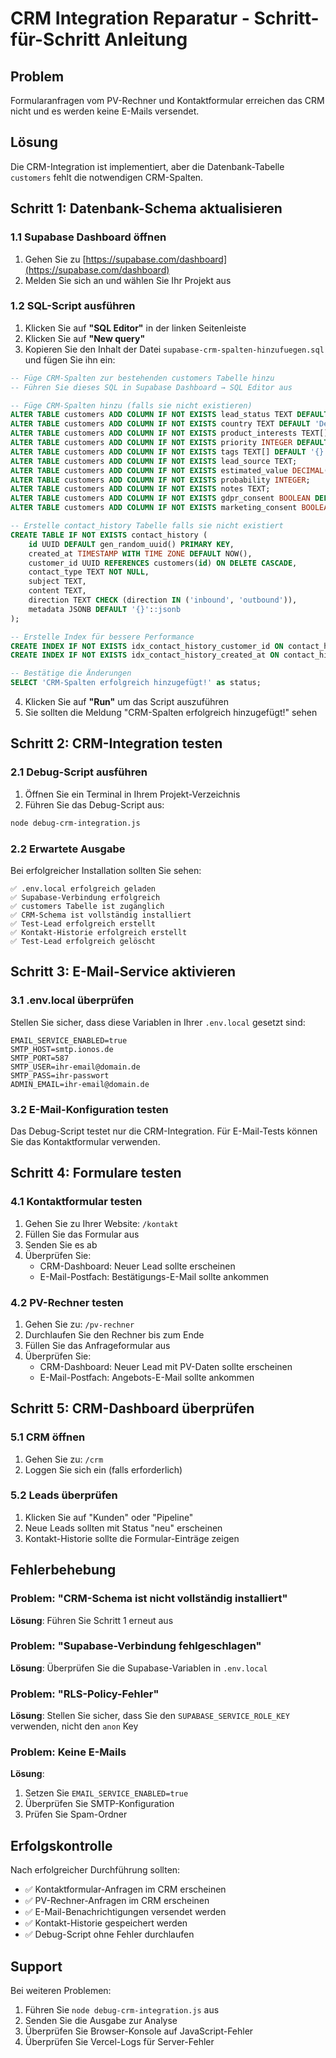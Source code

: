 # CRM Integration Reparatur - Schritt-für-Schritt Anleitung

## Problem
Formularanfragen vom PV-Rechner und Kontaktformular erreichen das CRM nicht und es werden keine E-Mails versendet.

## Lösung
Die CRM-Integration ist implementiert, aber die Datenbank-Tabelle `customers` fehlt die notwendigen CRM-Spalten.

## Schritt 1: Datenbank-Schema aktualisieren

### 1.1 Supabase Dashboard öffnen
1. Gehen Sie zu [https://supabase.com/dashboard](https://supabase.com/dashboard)
2. Melden Sie sich an und wählen Sie Ihr Projekt aus

### 1.2 SQL-Script ausführen
1. Klicken Sie auf **"SQL Editor"** in der linken Seitenleiste
2. Klicken Sie auf **"New query"**
3. Kopieren Sie den Inhalt der Datei `supabase-crm-spalten-hinzufuegen.sql` und fügen Sie ihn ein:

```sql
-- Füge CRM-Spalten zur bestehenden customers Tabelle hinzu
-- Führen Sie dieses SQL in Supabase Dashboard → SQL Editor aus

-- Füge CRM-Spalten hinzu (falls sie nicht existieren)
ALTER TABLE customers ADD COLUMN IF NOT EXISTS lead_status TEXT DEFAULT 'neu';
ALTER TABLE customers ADD COLUMN IF NOT EXISTS country TEXT DEFAULT 'Deutschland';
ALTER TABLE customers ADD COLUMN IF NOT EXISTS product_interests TEXT[] DEFAULT '{}';
ALTER TABLE customers ADD COLUMN IF NOT EXISTS priority INTEGER DEFAULT 3;
ALTER TABLE customers ADD COLUMN IF NOT EXISTS tags TEXT[] DEFAULT '{}';
ALTER TABLE customers ADD COLUMN IF NOT EXISTS lead_source TEXT;
ALTER TABLE customers ADD COLUMN IF NOT EXISTS estimated_value DECIMAL(12,2);
ALTER TABLE customers ADD COLUMN IF NOT EXISTS probability INTEGER;
ALTER TABLE customers ADD COLUMN IF NOT EXISTS notes TEXT;
ALTER TABLE customers ADD COLUMN IF NOT EXISTS gdpr_consent BOOLEAN DEFAULT false;
ALTER TABLE customers ADD COLUMN IF NOT EXISTS marketing_consent BOOLEAN DEFAULT false;

-- Erstelle contact_history Tabelle falls sie nicht existiert
CREATE TABLE IF NOT EXISTS contact_history (
    id UUID DEFAULT gen_random_uuid() PRIMARY KEY,
    created_at TIMESTAMP WITH TIME ZONE DEFAULT NOW(),
    customer_id UUID REFERENCES customers(id) ON DELETE CASCADE,
    contact_type TEXT NOT NULL,
    subject TEXT,
    content TEXT,
    direction TEXT CHECK (direction IN ('inbound', 'outbound')),
    metadata JSONB DEFAULT '{}'::jsonb
);

-- Erstelle Index für bessere Performance
CREATE INDEX IF NOT EXISTS idx_contact_history_customer_id ON contact_history(customer_id);
CREATE INDEX IF NOT EXISTS idx_contact_history_created_at ON contact_history(created_at);

-- Bestätige die Änderungen
SELECT 'CRM-Spalten erfolgreich hinzugefügt!' as status;
```

4. Klicken Sie auf **"Run"** um das Script auszuführen
5. Sie sollten die Meldung "CRM-Spalten erfolgreich hinzugefügt!" sehen

## Schritt 2: CRM-Integration testen

### 2.1 Debug-Script ausführen
1. Öffnen Sie ein Terminal in Ihrem Projekt-Verzeichnis
2. Führen Sie das Debug-Script aus:
```bash
node debug-crm-integration.js
```

### 2.2 Erwartete Ausgabe
Bei erfolgreicher Installation sollten Sie sehen:
```
✅ .env.local erfolgreich geladen
✅ Supabase-Verbindung erfolgreich
✅ customers Tabelle ist zugänglich
✅ CRM-Schema ist vollständig installiert
✅ Test-Lead erfolgreich erstellt
✅ Kontakt-Historie erfolgreich erstellt
✅ Test-Lead erfolgreich gelöscht
```

## Schritt 3: E-Mail-Service aktivieren

### 3.1 .env.local überprüfen
Stellen Sie sicher, dass diese Variablen in Ihrer `.env.local` gesetzt sind:
```
EMAIL_SERVICE_ENABLED=true
SMTP_HOST=smtp.ionos.de
SMTP_PORT=587
SMTP_USER=ihr-email@domain.de
SMTP_PASS=ihr-passwort
ADMIN_EMAIL=ihr-email@domain.de
```

### 3.2 E-Mail-Konfiguration testen
Das Debug-Script testet nur die CRM-Integration. Für E-Mail-Tests können Sie das Kontaktformular verwenden.

## Schritt 4: Formulare testen

### 4.1 Kontaktformular testen
1. Gehen Sie zu Ihrer Website: `/kontakt`
2. Füllen Sie das Formular aus
3. Senden Sie es ab
4. Überprüfen Sie:
   - CRM-Dashboard: Neuer Lead sollte erscheinen
   - E-Mail-Postfach: Bestätigungs-E-Mail sollte ankommen

### 4.2 PV-Rechner testen
1. Gehen Sie zu: `/pv-rechner`
2. Durchlaufen Sie den Rechner bis zum Ende
3. Füllen Sie das Anfrageformular aus
4. Überprüfen Sie:
   - CRM-Dashboard: Neuer Lead mit PV-Daten sollte erscheinen
   - E-Mail-Postfach: Angebots-E-Mail sollte ankommen

## Schritt 5: CRM-Dashboard überprüfen

### 5.1 CRM öffnen
1. Gehen Sie zu: `/crm`
2. Loggen Sie sich ein (falls erforderlich)

### 5.2 Leads überprüfen
1. Klicken Sie auf "Kunden" oder "Pipeline"
2. Neue Leads sollten mit Status "neu" erscheinen
3. Kontakt-Historie sollte die Formular-Einträge zeigen

## Fehlerbehebung

### Problem: "CRM-Schema ist nicht vollständig installiert"
**Lösung**: Führen Sie Schritt 1 erneut aus

### Problem: "Supabase-Verbindung fehlgeschlagen"
**Lösung**: Überprüfen Sie die Supabase-Variablen in `.env.local`

### Problem: "RLS-Policy-Fehler"
**Lösung**: Stellen Sie sicher, dass Sie den `SUPABASE_SERVICE_ROLE_KEY` verwenden, nicht den `anon` Key

### Problem: Keine E-Mails
**Lösung**: 
1. Setzen Sie `EMAIL_SERVICE_ENABLED=true`
2. Überprüfen Sie SMTP-Konfiguration
3. Prüfen Sie Spam-Ordner

## Erfolgskontrolle

Nach erfolgreicher Durchführung sollten:
- ✅ Kontaktformular-Anfragen im CRM erscheinen
- ✅ PV-Rechner-Anfragen im CRM erscheinen
- ✅ E-Mail-Benachrichtigungen versendet werden
- ✅ Kontakt-Historie gespeichert werden
- ✅ Debug-Script ohne Fehler durchlaufen

## Support

Bei weiteren Problemen:
1. Führen Sie `node debug-crm-integration.js` aus
2. Senden Sie die Ausgabe zur Analyse
3. Überprüfen Sie Browser-Konsole auf JavaScript-Fehler
4. Überprüfen Sie Vercel-Logs für Server-Fehler
